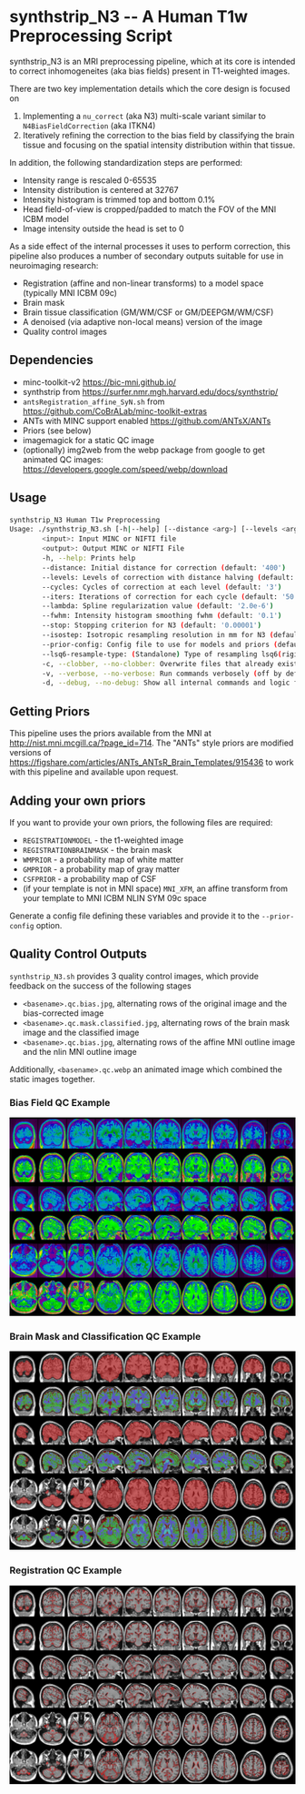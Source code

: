 # synthstrip_N3 -- A Human T1w Preprocessing Script

synthstrip_N3 is an MRI preprocessing pipeline, which at its core is intended
to correct inhomogeneites (aka bias fields) present in T1-weighted images.

There are two key implementation details which the core design is focused on

1. Implementing a `nu_correct` (aka N3) multi-scale variant similar to `N4BiasFieldCorrection` (aka ITKN4)
2. Iteratively refining the correction to the bias field by classifying the brain
tissue and focusing on the spatial intensity distribution within that tissue.

In addition, the following standardization steps are performed:

- Intensity range is rescaled 0-65535
- Intensity distribution is centered at 32767
- Intensity histogram is trimmed top and bottom 0.1%
- Head field-of-view is cropped/padded to match the FOV of the MNI ICBM model
- Image intensity outside the head is set to 0

As a side effect of the internal processes it uses to perform correction,
this pipeline also produces a number of secondary outputs suitable for use in
neuroimaging research:

- Registration (affine and non-linear transforms) to a model space (typically MNI ICBM 09c)
- Brain mask
- Brain tissue classification (GM/WM/CSF or GM/DEEPGM/WM/CSF)
- A denoised (via adaptive non-local means) version of the image
- Quality control images

## Dependencies

- minc-toolkit-v2 https://bic-mni.github.io/
- synthstrip from https://surfer.nmr.mgh.harvard.edu/docs/synthstrip/
- `antsRegistration_affine_SyN.sh` from https://github.com/CoBrALab/minc-toolkit-extras
- ANTs with MINC support enabled https://github.com/ANTsX/ANTs
- Priors (see below)
- imagemagick for a static QC image
- (optionally) img2web from the webp package from google to get animated QC images: https://developers.google.com/speed/webp/download

## Usage

```bash
synthstrip_N3 Human T1w Preprocessing
Usage: ./synthstrip_N3.sh [-h|--help] [--distance <arg>] [--levels <arg>] [--cycles <arg>] [--iters <arg>] [--lambda <arg>] [--fwhm <arg>] [--stop <arg>] [--isostep <arg>] [--prior-config <arg>] [--lsq6-resample-type <arg>] [-c|--(no-)clobber] [-v|--(no-)verbose] [-d|--(no-)debug] <input> <output>
        <input>: Input MINC or NIFTI file
        <output>: Output MINC or NIFTI File
        -h, --help: Prints help
        --distance: Initial distance for correction (default: '400')
        --levels: Levels of correction with distance halving (default: '4')
        --cycles: Cycles of correction at each level (default: '3')
        --iters: Iterations of correction for each cycle (default: '50')
        --lambda: Spline regularization value (default: '2.0e-6')
        --fwhm: Intensity histogram smoothing fwhm (default: '0.1')
        --stop: Stopping criterion for N3 (default: '0.00001')
        --isostep: Isotropic resampling resolution in mm for N3 (default: '4')
        --prior-config: Config file to use for models and priors (default: 'mni_icbm152_nlin_sym_09c.cfg')
        --lsq6-resample-type: (Standalone) Type of resampling lsq6(rigid) output files undergo, can be "coordinates", "none", or a floating point value for the isotropic resolution in mni_icbm152_t1_tal_nlin_sym_09c space (default: 'none')
        -c, --clobber, --no-clobber: Overwrite files that already exist (off by default)
        -v, --verbose, --no-verbose: Run commands verbosely (off by default)
        -d, --debug, --no-debug: Show all internal commands and logic for debug (off by default)
```

## Getting Priors

This pipeline uses the priors available from the MNI at http://nist.mni.mcgill.ca/?page_id=714. The "ANTs" style priors
are modified versions of https://figshare.com/articles/ANTs_ANTsR_Brain_Templates/915436 to work with this pipeline
and available upon request.

## Adding your own priors

If you want to provide your own priors, the following files are required:
- `REGISTRATIONMODEL` - the t1-weighted image
- `REGISTRATIONBRAINMASK` - the brain mask
- `WMPRIOR` - a probability map of white matter
- `GMPRIOR` - a probability map of gray matter
- `CSFPRIOR` - a probability map of CSF
- (if your template is not in MNI space) `MNI_XFM`, an affine transform from your template to MNI ICBM NLIN SYM 09c space

Generate a config file defining these variables and provide it to the ``--prior-config`` option.

## Quality Control Outputs

`synthstrip_N3.sh` provides 3 quality control images, which provide feedback on the success of the following stages
- `<basename>.qc.bias.jpg`, alternating rows of the original image and the bias-corrected image
- `<basename>.qc.mask.classified.jpg`, alternating rows of the brain mask image and the classified image
- `<basename>.qc.bias.jpg`, alternating rows of the affine MNI outline image and the nlin MNI outline image

Additionally, `<basename>.qc.webp` an animated image which combined the static images together.

### Bias Field QC Example

![Bias Field QC Example](examples/example.qc.bias.jpg)

### Brain Mask and Classification QC Example

![Brain Mask and Classification QC Example](examples/example.mask.classified.jpg)

### Registration QC Example

![Registration QC Example](examples/example.qc.registration.jpg)
